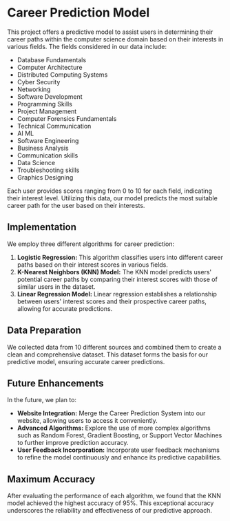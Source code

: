 # Career Prediction Model

This project offers a predictive model to assist users in determining their career paths within the computer science domain based on their interests in various fields. The fields considered in our data include:

- Database Fundamentals
- Computer Architecture
- Distributed Computing Systems
- Cyber Security
- Networking
- Software Development
- Programming Skills
- Project Management
- Computer Forensics Fundamentals
- Technical Communication
- AI ML
- Software Engineering
- Business Analysis
- Communication skills
- Data Science
- Troubleshooting skills
- Graphics Designing

Each user provides scores ranging from 0 to 10 for each field, indicating their interest level. Utilizing this data, our model predicts the most suitable career path for the user based on their interests.

## Implementation

We employ three different algorithms for career prediction:

1. **Logistic Regression:** This algorithm classifies users into different career paths based on their interest scores in various fields.
2. **K-Nearest Neighbors (KNN) Model:** The KNN model predicts users' potential career paths by comparing their interest scores with those of similar users in the dataset.
3. **Linear Regression Model:** Linear regression establishes a relationship between users' interest scores and their prospective career paths, allowing for accurate predictions.

## Data Preparation

We collected data from 10 different sources and combined them to create a clean and comprehensive dataset. This dataset forms the basis for our predictive model, ensuring accurate career predictions.

## Future Enhancements

In the future, we plan to:

- **Website Integration:** Merge the Career Prediction System into our website, allowing users to access it conveniently.
- **Advanced Algorithms:** Explore the use of more complex algorithms such as Random Forest, Gradient Boosting, or Support Vector Machines to further improve prediction accuracy.
- **User Feedback Incorporation:** Incorporate user feedback mechanisms to refine the model continuously and enhance its predictive capabilities.

## Maximum Accuracy

After evaluating the performance of each algorithm, we found that the KNN model achieved the highest accuracy of 95%. This exceptional accuracy underscores the reliability and effectiveness of our predictive approach.
